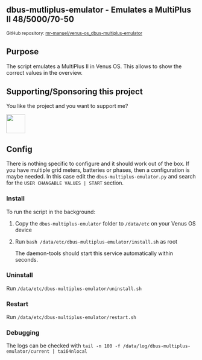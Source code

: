## dbus-mutliplus-emulator - Emulates a MultiPlus II 48/5000/70-50

<small>GitHub repository: [mr-manuel/venus-os_dbus-multiplus-emulator](https://github.com/mr-manuel/venus-os_dbus-multiplus-emulator)</small>

## Purpose
The script emulates a MultiPlus II in Venus OS. This allows to show the correct values in the overview.

## Supporting/Sponsoring this project

You like the project and you want to support me?

[<img src="https://github.md0.eu/uploads/donate-button.svg" height="50">](https://www.paypal.com/donate/?hosted_button_id=3NEVZBDM5KABW)

## Config
There is nothing specific to configure and it should work out of the box. If you have multiple grid meters, batteries or phases, then a configuration is maybe needed. In this case edit the `dbus-multiplus-emulator.py` and search for the `USER CHANGABLE VALUES | START` section.

### Install

To run the script in the background:

1. Copy the `dbus-multiplus-emulator` folder to `/data/etc` on your Venus OS device

2. Run `bash /data/etc/dbus-multiplus-emulator/install.sh` as root

   The daemon-tools should start this service automatically within seconds.

### Uninstall

Run `/data/etc/dbus-multiplus-emulator/uninstall.sh`

### Restart

Run `/data/etc/dbus-multiplus-emulator/restart.sh`

### Debugging

The logs can be checked with `tail -n 100 -f /data/log/dbus-multiplus-emulator/current | tai64nlocal`
